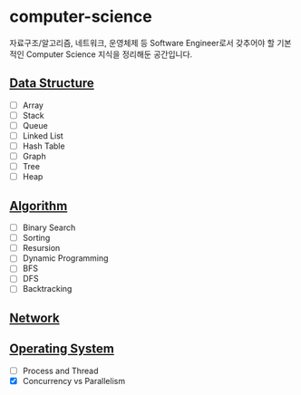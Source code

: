 # computer-science
자료구조/알고리즘, 네트워크, 운영체제 등 Software Engineer로서 갖추어야 할 기본적인 Computer Science 지식을 정리해둔 공간입니다.

## [Data Structure](https://github.com/sekhyuni/computer-science/blob/main/data-structure/README.md)
- [ ] Array
- [ ] Stack
- [ ] Queue
- [ ] Linked List
- [ ] Hash Table
- [ ] Graph
- [ ] Tree
- [ ] Heap

## [Algorithm](https://github.com/sekhyuni/computer-science/blob/main/algorithm/README.md)
- [ ] Binary Search
- [ ] Sorting
- [ ] Resursion
- [ ] Dynamic Programming
- [ ] BFS
- [ ] DFS
- [ ] Backtracking

## [Network](https://github.com/sekhyuni/computer-science/blob/main/network/README.md)

## [Operating System](https://github.com/sekhyuni/computer-science/blob/main/operating-system/README.md)
- [ ] Process and Thread
- [x] Concurrency vs Parallelism